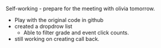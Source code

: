 Self-working - prepare for the meeting with olivia tomorrow.

- Play with the original code in github
- created a dropdrow list
    - Able to filter grade and event click counts.
- still working on creating call back.

